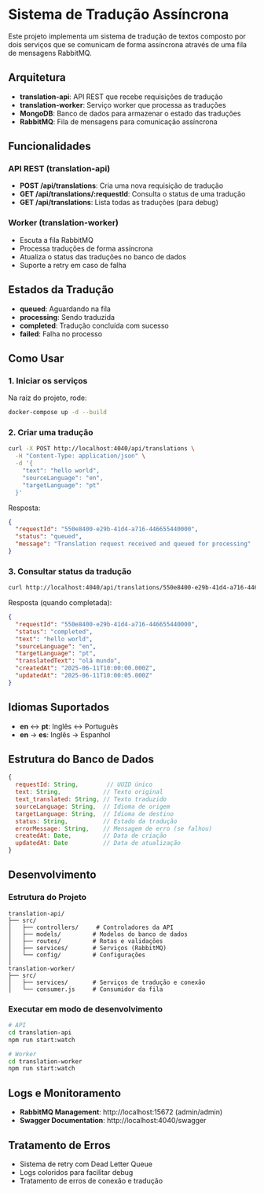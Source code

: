 # Sistema de Tradução Assíncrona

Este projeto implementa um sistema de tradução de textos composto por dois serviços que se comunicam de forma assíncrona através de uma fila de mensagens RabbitMQ.

## Arquitetura

- **translation-api**: API REST que recebe requisições de tradução
- **translation-worker**: Serviço worker que processa as traduções
- **MongoDB**: Banco de dados para armazenar o estado das traduções
- **RabbitMQ**: Fila de mensagens para comunicação assíncrona

## Funcionalidades

### API REST (translation-api)

- **POST /api/translations**: Cria uma nova requisição de tradução
- **GET /api/translations/:requestId**: Consulta o status de uma tradução
- **GET /api/translations**: Lista todas as traduções (para debug)

### Worker (translation-worker)

- Escuta a fila RabbitMQ
- Processa traduções de forma assíncrona
- Atualiza o status das traduções no banco de dados
- Suporte a retry em caso de falha

## Estados da Tradução

- **queued**: Aguardando na fila
- **processing**: Sendo traduzida
- **completed**: Tradução concluída com sucesso
- **failed**: Falha no processo

## Como Usar

### 1. Iniciar os serviços

Na raiz do projeto, rode:
```bash
docker-compose up -d --build
```

### 2. Criar uma tradução

```bash
curl -X POST http://localhost:4040/api/translations \
  -H "Content-Type: application/json" \
  -d '{
    "text": "hello world",
    "sourceLanguage": "en",
    "targetLanguage": "pt"
  }'
```

Resposta:
```json
{
  "requestId": "550e8400-e29b-41d4-a716-446655440000",
  "status": "queued",
  "message": "Translation request received and queued for processing"
}
```

### 3. Consultar status da tradução

```bash
curl http://localhost:4040/api/translations/550e8400-e29b-41d4-a716-446655440000
```

Resposta (quando completada):
```json
{
  "requestId": "550e8400-e29b-41d4-a716-446655440000",
  "status": "completed",
  "text": "hello world",
  "sourceLanguage": "en",
  "targetLanguage": "pt",
  "translatedText": "olá mundo",
  "createdAt": "2025-06-11T10:00:00.000Z",
  "updatedAt": "2025-06-11T10:00:05.000Z"
}
```

## Idiomas Suportados

- **en** ↔ **pt**: Inglês ↔ Português
- **en** → **es**: Inglês → Espanhol

## Estrutura do Banco de Dados

```javascript
{
  requestId: String,        // UUID único
  text: String,            // Texto original
  text_translated: String, // Texto traduzido
  sourceLanguage: String,  // Idioma de origem
  targetLanguage: String,  // Idioma de destino
  status: String,          // Estado da tradução
  errorMessage: String,    // Mensagem de erro (se falhou)
  createdAt: Date,         // Data de criação
  updatedAt: Date          // Data de atualização
}
```

## Desenvolvimento

### Estrutura do Projeto

```
translation-api/
├── src/
│   ├── controllers/     # Controladores da API
│   ├── models/         # Modelos do banco de dados
│   ├── routes/         # Rotas e validações
│   ├── services/       # Serviços (RabbitMQ)
│   └── config/         # Configurações
│
translation-worker/
├── src/
│   ├── services/       # Serviços de tradução e conexão
│   └── consumer.js     # Consumidor da fila
```

### Executar em modo de desenvolvimento

```bash
# API
cd translation-api
npm run start:watch

# Worker
cd translation-worker  
npm run start:watch
```

## Logs e Monitoramento

- **RabbitMQ Management**: http://localhost:15672 (admin/admin)
- **Swagger Documentation**: http://localhost:4040/swagger

## Tratamento de Erros

- Sistema de retry com Dead Letter Queue
- Logs coloridos para facilitar debug
- Tratamento de erros de conexão e tradução

